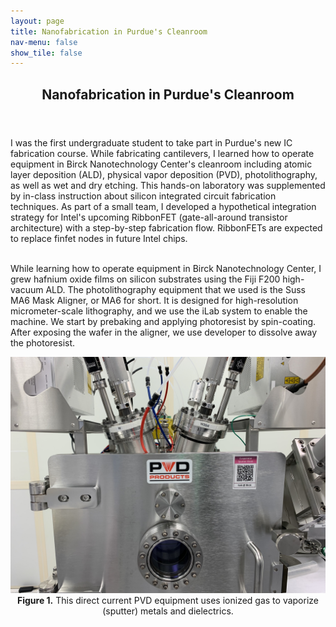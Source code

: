 ```yaml
---
layout: page
title: Nanofabrication in Purdue's Cleanroom
nav-menu: false
show_tile: false
---
```


<!-- Main -->
<div id="main" class="alt">

  <!-- One -->
<section id="one">
	<div class="inner">
		<header class="major">
			<h1>Nanofabrication in Purdue's Cleanroom</h1>
		</header>

<!-- Content -->
I was the first undergraduate student to take part in Purdue's new IC fabrication course. While fabricating cantilevers, I learned how to operate equipment in Birck Nanotechnology Center's cleanroom including atomic layer deposition (ALD), physical vapor deposition (PVD), photolithography, as well as wet and dry etching. This hands-on laboratory was supplemented by in-class instruction about silicon integrated circuit fabrication techniques. As part of a small team, I developed a hypothetical integration strategy for Intel's upcoming RibbonFET (gate-all-around transistor architecture) with a step-by-step fabrication flow. RibbonFETs are expected to replace finfet nodes in future Intel chips.<br><br>

While learning how to operate equipment in Birck Nanotechnology Center, I grew hafnium oxide films on silicon substrates using the Fiji F200 high-vacuum ALD. The photolithography equipment that we used is the Suss MA6 Mask Aligner, or MA6 for short. It is designed for high-resolution micrometer-scale lithography, and we use the iLab system to enable the machine. We start by prebaking and applying photoresist by spin-coating. After exposing the wafer in the aligner, we use developer to dissolve away the photoresist.

<center><img src="assets/images/fabrication.png" alt="Fabrication" width="600"></center>
		<center><b>Figure 1.</b> This direct current PVD equipment uses ionized gas to vaporize (sputter) metals and dielectrics.</center>
